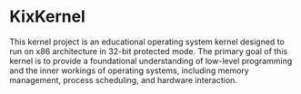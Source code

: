 # KixKernel
This kernel project is an educational operating system kernel designed to run on x86 architecture in 32-bit protected mode. The primary goal of this kernel is to provide a foundational understanding of low-level programming and the inner workings of operating systems, including memory management, process scheduling, and hardware interaction.
